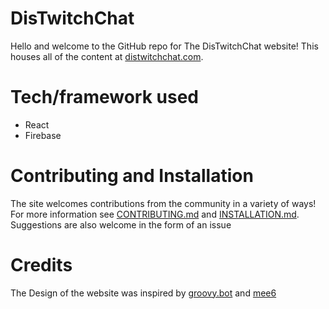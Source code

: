 # DisTwitchChat
Hello and welcome to the GitHub repo for The DisTwitchChat website! This houses all of the content at [distwitchchat.com](https://www.distwitchchat.com). 

# Tech/framework used
- React
- Firebase

# Contributing and Installation
The site welcomes contributions from the community in a variety of ways! For more information see [CONTRIBUTING.md](CONTRIBUTING.md) and [INSTALLATION.md](INSTALLATION.md). Suggestions are also welcome in the form of an issue

# Credits
The Design of the website was inspired by [groovy.bot](https://groovy.bot/) and [mee6](https://mee6.xyz/)
